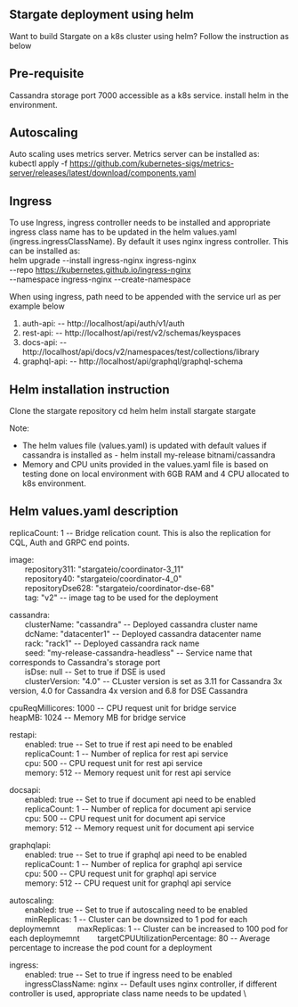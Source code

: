 ## Stargate deployment using helm
Want to build Stargate on a k8s cluster using helm? Follow the instruction as below

## Pre-requisite

Cassandra storage port 7000 accessible as a k8s service.
install helm in the environment.

## Autoscaling
Auto scaling uses metrics server. Metrics server can be installed as:\
kubectl apply -f https://github.com/kubernetes-sigs/metrics-server/releases/latest/download/components.yaml

## Ingress
To use Ingress, ingress controller needs to be installed and appropriate ingress class name has to be updated in the helm values.yaml (ingress.ingressClassName). By default it uses nginx ingress controller. This can be installed as: \
 helm upgrade --install ingress-nginx ingress-nginx \
   --repo https://kubernetes.github.io/ingress-nginx \
   --namespace ingress-nginx --create-namespace 

When using ingress, path need to be appended with the service url as per example below

1) auth-api: -- http://localhost/api/auth/v1/auth 
2) rest-api: --  http://localhost/api/rest/v2/schemas/keyspaces 
3) docs-api: --  http://localhost/api/docs/v2/namespaces/test/collections/library 
4) graphql-api: --  http://localhost/api/graphql/graphql-schema 

## Helm installation instruction
Clone the stargate repository
cd helm
helm install stargate stargate

Note:
  - The helm values file (values.yaml) is updated with default values if cassandra is installed as - helm install my-release bitnami/cassandra
  - Memory and CPU units provided in the values.yaml file is based on testing done on local environment with 6GB RAM and 4 CPU allocated to k8s environment.

## Helm values.yaml description

replicaCount: 1 -- Bridge relication count. This is also the replication for CQL, Auth and GRPC end points.

image:\
&emsp;&emsp;repository311: "stargateio/coordinator-3_11"\
&emsp;&emsp;repository40: "stargateio/coordinator-4_0"\
&emsp;&emsp;repositoryDse628: "stargateio/coordinator-dse-68"\
&emsp;&emsp;tag: "v2" -- image tag to be used for the deployment

cassandra:\
&emsp;&emsp;clusterName: "cassandra" -- Deployed cassandra cluster name\
&emsp;&emsp;dcName: "datacenter1"  -- Deployed cassandra datacenter name\
&emsp;&emsp;rack: "rack1" -- Deployed cassandra rack name\
&emsp;&emsp;seed: "my-release-cassandra-headless" -- Service name that corresponds to Cassandra's storage port\
&emsp;&emsp;isDse: null -- Set to true if DSE is used\
&emsp;&emsp;clusterVersion: "4.0" -- CLuster version is set as 3.11 for Cassandra 3x version, 4.0 for Cassandra 4x version and 6.8 for DSE Cassandra

cpuReqMillicores: 1000  -- CPU request unit for bridge service\
heapMB: 1024 -- Memory MB for bridge service

restapi:\
&emsp;&emsp;enabled: true -- Set to true if rest api need to be enabled\
&emsp;&emsp;replicaCount: 1 -- Number of replica for rest api service\
&emsp;&emsp;cpu: 500 -- CPU request unit for rest api service\
&emsp;&emsp;memory: 512 -- Memory request unit for rest api service

docsapi:\
&emsp;&emsp;enabled: true -- Set to true if document api need to be enabled\
&emsp;&emsp;replicaCount: 1 -- Number of replica for document api service\
&emsp;&emsp;cpu: 500 -- CPU request unit for document api service\
&emsp;&emsp;memory: 512 -- Memory request unit for document api service

graphqlapi:\
&emsp;&emsp;enabled: true -- Set to true if graphql api need to be enabled\
&emsp;&emsp;replicaCount: 1 -- Number of replica for graphql api service\
&emsp;&emsp;cpu: 500 -- CPU request unit for graphql api service\
&emsp;&emsp;memory: 512 -- CPU request unit for graphql api service

autoscaling:\
&emsp;&emsp;enabled: true -- Set to true if autoscaling need to be enabled\
&emsp;&emsp;minReplicas: 1 -- Cluster can be downsized to 1 pod for each deploymemnt
&emsp;&emsp;maxReplicas: 1 -- Cluster can be increased to 100 pod for each deploymemnt
&emsp;&emsp;targetCPUUtilizationPercentage: 80 -- Average percentage to increase the pod count for a deployment

ingress:\
&emsp;&emsp;enabled: true -- Set to true if ingress need to be enabled\
&emsp;&emsp;ingressClassName: nginx -- Default uses nginx controller, if different controller is used, appropriate class name needs to be updated \

